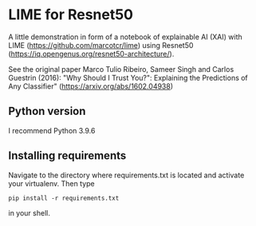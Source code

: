 # LIME for Resnet50
A little demonstration in form of a notebook of explainable AI (XAI) with LIME (https://github.com/marcotcr/lime) using Resnet50 (https://iq.opengenus.org/resnet50-architecture/).

See the original paper Marco Tulio Ribeiro, Sameer Singh and Carlos Guestrin (2016): "Why Should I Trust You?": Explaining the Predictions of Any Classifier" (https://arxiv.org/abs/1602.04938)



## Python version

I recommend Python 3.9.6

## Installing requirements

Navigate to the directory where requirements.txt is located and activate your virtualenv.
Then type

 ~~~ 
pip install -r requirements.txt
 ~~~ 
in your shell.


